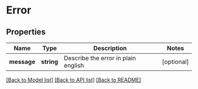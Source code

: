 # Error

## Properties
Name | Type | Description | Notes
------------ | ------------- | ------------- | -------------
**message** | **string** | Describe the error in plain english | [optional] 

[[Back to Model list]](../../README.md#documentation-for-models) [[Back to API list]](../../README.md#documentation-for-api-endpoints) [[Back to README]](../../README.md)

